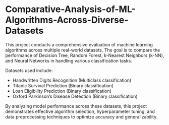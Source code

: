 # Comparative-Analysis-of-ML-Algorithms-Across-Diverse-Datasets
This project conducts a comprehensive evaluation of machine learning algorithms across multiple real-world datasets. The goal is to compare the performance of Decision Tree, Random Forest, k-Nearest Neighbors (k-NN), and Neural Networks in handling various classification tasks. 

Datasets used include: 
  - Handwritten Digits Recognition (Multiclass classification)
  - Titanic Survival Prediction (Binary classification)
  - Loan Eligibility Prediction (Binary classification)
  - Oxford Parkinson’s Disease Detection (Binary classification)

By analyzing model performance across these datasets, this project demonstrates effective algorithm selection, hyperparameter tuning, and data preprocessing techniques to optimize accuracy and generalizability.
